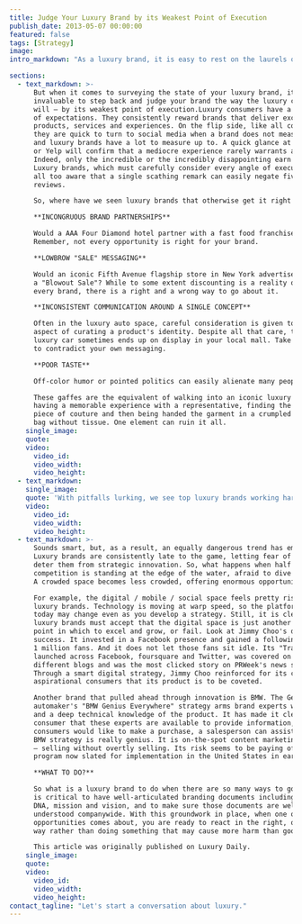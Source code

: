 ```yaml
---
title: Judge Your Luxury Brand by its Weakest Point of Execution
publish_date: 2013-05-07 00:00:00
featured: false
tags: [Strategy]
image:
intro_markdown: "As a luxury brand, it is easy to rest on the laurels of everything you have done right. Maybe your retail strategy is exceptional, or you've launched a cutting-edge experiential Web site.​"

sections:
  - text_markdown: >-
      But when it comes to surveying the state of your luxury brand, it is
      invaluable to step back and judge your brand the way the luxury consumer
      will – by its weakest point of execution.Luxury consumers have a clear set
      of expectations. They consistently reward brands that deliver exceptional
      products, services and experiences. On the flip side, like all consumers,
      they are quick to turn to social media when a brand does not measure up,
      and luxury brands have a lot to measure up to. A quick glance at Facebook
      or Yelp will confirm that a mediocre experience rarely warrants a review.
      Indeed, only the incredible or the incredibly disappointing earn mentions.
      Luxury brands, which must carefully consider every angle of execution, are
      all too aware that a single scathing remark can easily negate five rave
      reviews.

      So, where have we seen luxury brands that otherwise get it right go wrong?

      **INCONGRUOUS BRAND PARTNERSHIPS**

      Would a AAA Four Diamond hotel partner with a fast food franchise?
      Remember, not every opportunity is right for your brand.

      **LOWBROW "SALE" MESSAGING**

      Would an iconic Fifth Avenue flagship store in New York advertise
      a "Blowout Sale"? While to some extent discounting is a reality of almost
      every brand, there is a right and a wrong way to go about it.

      **INCONSISTENT COMMUNICATION AROUND A SINGLE CONCEPT**

      Often in the luxury auto space, careful consideration is given to every
      aspect of curating a product's identity. Despite all that care, that same
      luxury car sometimes ends up on display in your local mall. Take care not
      to contradict your own messaging.

      **POOR TASTE**

      Off-color humor or pointed politics can easily alienate many people.

      These gaffes are the equivalent of walking into an iconic luxury boutique,
      having a memorable experience with a representative, finding the ultimate
      piece of couture and then being handed the garment in a crumpled plastic
      bag without tissue. One element can ruin it all.​
    single_image:
    quote:
    video:
      video_id:
      video_width:
      video_height:
  - text_markdown:
    single_image:
    quote: 'With pitfalls lurking, we see top luxury brands working hard and being careful to get it right every single time.'
    video:
      video_id:
      video_width:
      video_height:
  - text_markdown: >-
      Sounds smart, but, as a result, an equally dangerous trend has emerged:
      Luxury brands are consistently late to the game, letting fear of failure
      deter them from strategic innovation. So, what happens when half of your
      competition is standing at the edge of the water, afraid to dive in?
      A crowded space becomes less crowded, offering enormous opportunity.

      For example, the digital / mobile / social space feels pretty risky to many
      luxury brands. Technology is moving at warp speed, so the platforms of
      today may change even as you develop a strategy. Still, it is clear that
      luxury brands must accept that the digital space is just another touch
      point in which to excel and grow, or fail. Look at Jimmy Choo's digital
      success. It invested in a Facebook presence and gained a following of
      1 million fans. And it does not let those fans sit idle. Its "Trainer Hunt"
      launched across Facebook, foursquare and Twitter, was covered on 250
      different blogs and was the most clicked story on PRWeek's news site.
      Through a smart digital strategy, Jimmy Choo reinforced for its current and
      aspirational consumers that its product is to be coveted.

      Another brand that pulled ahead through innovation is BMW. The German
      automaker's "BMW Genius Everywhere" strategy arms brand experts with iPads
      and a deep technical knowledge of the product. It has made it clear to the
      consumer that these experts are available to provide information, and if
      consumers would like to make a purchase, a salesperson can assist them. The
      BMW strategy is really genius. It is on-the-spot content marketing
      – selling without overtly selling. Its risk seems to be paying off with the
      program now slated for implementation in the United States in early 2014.

      **WHAT TO DO?**

      So what is a luxury brand to do when there are so many ways to go wrong? It
      is critical to have well-articulated branding documents including brand
      DNA, mission and vision, and to make sure those documents are well
      understood companywide. With this groundwork in place, when one of these
      opportunities comes about, you are ready to react in the right, on-brand
      way rather than doing something that may cause more harm than good.

      This article was originally published on Luxury Daily.​
    single_image:
    quote:
    video:
      video_id:
      video_width:
      video_height:
contact_tagline: "Let's start a conversation about luxury."
---
```



